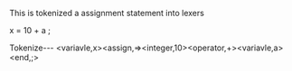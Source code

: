 This is tokenized a assignment statement into lexers

x = 10 + a ; 

Tokenize---  <variavle,x><assign,=><integer,10><operator,+><variavle,a><end,;>
